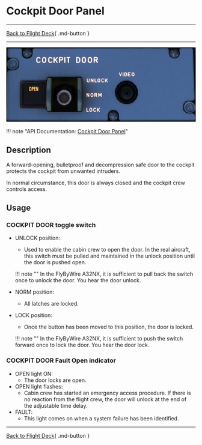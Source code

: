# Cockpit Door Panel

---

[Back to Flight Deck](../index.md){ .md-button }

---

![Cockpit Door Panel](../../../assets/a32nx-briefing/pedestal/Cockpit-Door-Panel.jpg "Cockpit Door Panel")

!!! note "API Documentation: [Cockpit Door Panel](../../../../fbw-a32nx/a32nx-api/a32nx-flightdeck-api.md#cockpit-door)"

## Description

A forward-opening, bulletproof and decompression safe door to the cockpit protects the cockpit from unwanted intruders.

In normal circumstance, this door is always closed and the cockpit crew controls access.

## Usage

### COCKPIT DOOR toggle switch

- UNLOCK position:
    - Used to enable the cabin crew to open the door. In the real aircraft, this switch must be pulled and maintained in the unlock position until the door is pushed open.

    !!! note ""
        In the FlyByWire A32NX, it is sufficient to pull back the switch once to unlock the door. You hear the door unlock.

- NORM position:
    - All latches are locked.

- LOCK position:
    - Once the button has been moved to this position, the door is locked.

    !!! note ""
        In the FlyByWire A32NX, it is sufficient to push the switch forward once to lock the door. You hear the door lock.

### COCKPIT DOOR Fault Open indicator

- OPEN light ON:
    - The door locks are open.
- OPEN light flashes:
    - Cabin crew has started an emergency access procedure. If there is no reaction from the flight crew, the door will unlock at the end of the adjustable time delay.
- FAULT:
    - This light comes on when a system failure has been identified.

---

[Back to Flight Deck](../index.md){ .md-button }

